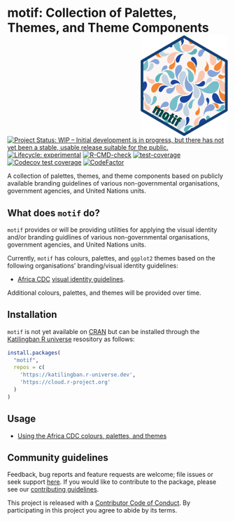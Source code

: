 
<!-- README.md is generated from README.Rmd. Please edit that file -->

# motif: Collection of Palettes, Themes, and Theme Components <img src="man/figures/logo.png" width="200" align="right" />

<!-- badges: start -->

[![Project Status: WIP – Initial development is in progress, but there
has not yet been a stable, usable release suitable for the
public.](https://www.repostatus.org/badges/latest/wip.svg)](https://www.repostatus.org/#wip)
[![Lifecycle:
experimental](https://img.shields.io/badge/lifecycle-experimental-orange.svg)](https://lifecycle.r-lib.org/articles/stages.html#experimental)
[![R-CMD-check](https://github.com/katilingban/motif/actions/workflows/R-CMD-check.yaml/badge.svg)](https://github.com/katilingban/motif/actions/workflows/R-CMD-check.yaml)
[![test-coverage](https://github.com/katilingban/motif/actions/workflows/test-coverage.yaml/badge.svg)](https://github.com/katilingban/motif/actions/workflows/test-coverage.yaml)
[![Codecov test
coverage](https://codecov.io/gh/katilingban/motif/branch/main/graph/badge.svg)](https://app.codecov.io/gh/katilingban/motif?branch=main)
[![CodeFactor](https://www.codefactor.io/repository/github/katilingban/motif/badge)](https://www.codefactor.io/repository/github/katilingban/motif)
<!-- badges: end -->

A collection of palettes, themes, and theme components based on publicly
available branding guidelines of various non-governmental organisations,
government agencies, and United Nations units.

## What does `motif` do?

`motif` provides or will be providing utilities for applying the visual
identity and/or branding guidlines of various non-governmental
organisations, government agencies, and United Nations units.

Currently, `motif` has colours, palettes, and `ggplot2` themes based on
the following organisations’ branding/visual identity guidelines:

- [Africa CDC](https://africacdc.org/) [visual identity
  guidelines](https://africacdc.org/download/visual-identity-africa-cdc-branding-guide/).

Additional colours, palettes, and themes will be provided over time.

## Installation

`motif` is not yet available on [CRAN](https://cran.r-project.org) but
can be installed through the [Katilingban R
universe](https://katilingban.r-universe.dev) resository as follows:

``` r
install.packages(
  "motif", 
  repos = c(
    'https://katilingban.r-universe.dev', 
    'https://cloud.r-project.org'
  )
)
```

## Usage

- [Using the Africa CDC colours, palettes, and
  themes](https://katilingban.io/motif/articles/africa-cdc.html)

## Community guidelines

Feedback, bug reports and feature requests are welcome; file issues or
seek support [here](https://github.com/katilingban/motif/issues). If you
would like to contribute to the package, please see our [contributing
guidelines](https://katilingban.io/motif/CONTRIBUTING.html).

This project is released with a [Contributor Code of
Conduct](https://katilingban.io/motif/CODE_OF_CONDUCT.html). By
participating in this project you agree to abide by its terms.
